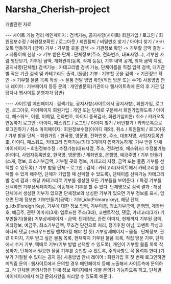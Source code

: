 # Narsha_Cherish-project

개발관련 자료

--- 사이트 기능 정리
메인페이지 : 검색기능, 공지사항(사이트)
회원가입 / 로그인 / 회원정보수정 / 회원정보확인 / 로그아웃 / 회원탈퇴 / 비밀번호 찾기 / 아이디 찾기 / 카카오톡 연동하기
(금액) 기부 : 기부할 곳을 검색 -> 기관정보 확인 -> 기부할 금액 결정 -> 자동이체 신청 -> 
기부 받은 단체 : 단체정보(주소, 전화번호, 대표자명...), 기부한 사람 명단보기, 기부된 금액, 계좌관리(등록, 삭제 등등), 기부 내역 공개, 최저 금액 지정, 공지사항(단체별)
검색기능 : 카테고리별 검색 가능, 단체이름을 직접 입력 검색, 대기관별 작은 기관 검색 및 카테고리도 출력, 
(물품) 기부 : 기부할 곳을 검색 -> 기관정보 확인 -> 기부할 물품 목록 작성 -> 물품 전달 방법 확인(직접 방문 또는 수거)
사용방법 안내 레이어 : 기부페이지 등등
문의 : 개인별문의(기관이나 웹사이트측에 문의 후 기관 담당자나 웹사이트 운영자가 답변)

---- 사이트맵
메인페이지 : 검색기능, 공지사항(사이트에서 공지사항), 회원가입, 로그인, 로그아웃, 마이페이지
회원가입 : 개인 또는 단체로 구분해서 회원가입하도록 / 아이디, 패스워드, 이름, 이메일, 전화번호, 아이디 중복검사, 회원가입버튼/ 취소 / 카카오톡연동하기
로그인 : 아이디, 패스워드 / 로그인 / 아이디 찾기 / 비번찾기 / 카카오톡으로 로그인하기 / 취소
마이페이지 : 회원정보수정(아이디 제외), 취소 / 회원탈퇴 / 로그아웃 / 
기부 받을 단체 – 회원가입 : 한국명, 영문명, 전화번호, 주소, 대표자명, 사업자등록번호, 아이디, 패스워드, 카테고리 입력가능(최대 3개까지 입력가능하게)
기부 받을 단체 마이페이지 – 회원정보수정 : 수정가능(대표자명, 주소, 전화번호, 패스워드) 수정불가능(아이디, 사업자등록번호, 한국명, 영문명) / 계좌번호, 은행명, 예금주명 / 기부 만들기(소개, 정보, 최소기부금액, 기부될 곳의 정보, 카테고리 지정, 금액 또는 물품 기부를 선택할 수 있도록) / 
기부 받을 단체 – 로그인 : 
검색 : 카테고리(사이트에서 카테고리를 선택할 수 있게 해주면, 단체가 가입할 때 선택할 수 있도록), 단체이름 선택가능
카테고리별 검색 결과 : 해당 카테고리로 기부를 생성한 모든 기부들을 보여준다. / 특정 기부를 선택하면 기부상세페이지로 이동해서 기부를 할 수 있다.
단체명으로 검색 결과 : 해당 단체에서 생성한 기부가 있으면 단체정보와 생성한 기부가 있으면 기부 정보를 표시, 없으면 단체 정보만
기부만들기(금액) : 기부_idx(Primary key), 해당 단체 g_idx(Foreign Key), 기부에 대한 정보 입력, 기부이름, 최소기부금액, 은행명, 계좌번호, 예금주, 관련 이미지(3개) 업로드한 주소(3대), 코멘트작성, 댓글, 카테고리(3개)
기부만들기(물품)
기부상세페이지 - 금액: 단체정보, 관련 이미지, 현재까지 기부된 금액, 계좌정보, 예금주, 최소기부금액, 무조건 단건으로 처리, 정기후원 아님, 코멘트 작성과 하나의 댓글 (크라우드펀딩 벤치마킹 해야 할 듯)
기부상세페이지 – 물품 : 단체정보, 관련 이미지, 기부 받고 싶은 물품 목록, 현재까지 기부된 물품 목록, 직접 방문 기부, 단체에서 수거 기부, 택배로 기부(기부 방법 선택할 수 있도록), 개인이 기부할 물품 목록 작성하기, 단체에서 필요한 물품 기부를 승인할 수 있도록, 주의사항도 꼭 올려야 한다.(기부가 거절될 수 있다는 공지 등)
사용방법 안내 레이어 : 회원가입 후 첫 번째 로그인하면 띄워줌
문의 : 웹사이트에서 문의할 경우 메인페이지 등에 노출해서 사이트측에 문의하고, 각 단체별 문의사항은 단체 정보 페이지에서 개별 문의가 가능하도록 하고, 단체별 마이페이지에서 해당 문의사항을 처리할 수 있도록 해준다.
